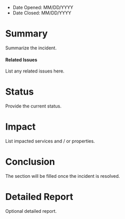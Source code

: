 * Date Opened: MM/DD/YYYY
* Date Closed: MM/DD/YYYY

# Summary

Summarize the incident.

#### Related Issues

List any related issues here.

# Status

Provide the current status.

# Impact

List impacted services and / or properties.

# Conclusion

The section will be filled once the incident is resolved.

# Detailed Report

Optional detailed report.
